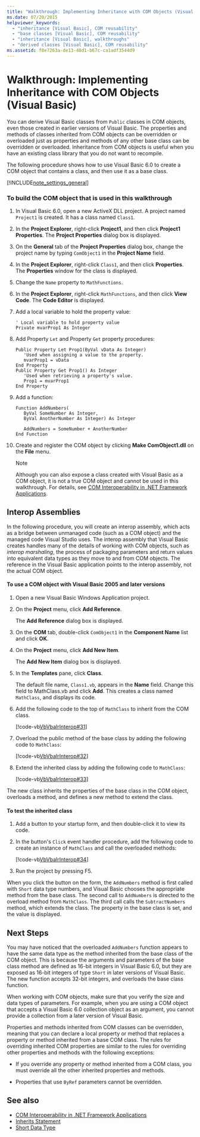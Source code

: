 ```yaml
---
title: "Walkthrough: Implementing Inheritance with COM Objects (Visual Basic)"
ms.date: 07/20/2015
helpviewer_keywords: 
  - "inheritance [Visual Basic], COM reusability"
  - "base classes [Visual Basic], COM reusability"
  - "inheritance [Visual Basic], walkthroughs"
  - "derived classes [Visual Basic], COM reusability"
ms.assetid: f8e7263a-de13-48d1-b67c-ca1adf3544d9
---
```

# Walkthrough: Implementing Inheritance with COM Objects (Visual Basic)
You can derive Visual Basic classes from `Public` classes in COM objects, even those created in earlier versions of Visual Basic. The properties and methods of classes inherited from COM objects can be overridden or overloaded just as properties and methods of any other base class can be overridden or overloaded. Inheritance from COM objects is useful when you have an existing class library that you do not want to recompile.  
  
 The following procedure shows how to use Visual Basic 6.0 to create a COM object that contains a class, and then use it as a base class.  
  
[!INCLUDE[note_settings_general](~/includes/note-settings-general-md.md)]  
  
### To build the COM object that is used in this walkthrough  
  
1.  In Visual Basic 6.0, open a new ActiveX DLL project. A project named `Project1` is created. It has a class named `Class1`.  
  
2.  In the **Project Explorer**, right-click **Project1**, and then click **Project1 Properties**. The **Project Properties** dialog box is displayed.  
  
3.  On the **General** tab of the **Project Properties** dialog box, change the project name by typing `ComObject1` in the **Project Name** field.  
  
4.  In the **Project Explorer**, right-click `Class1`, and then click **Properties**. The **Properties** window for the class is displayed.  
  
5.  Change the `Name` property to `MathFunctions`.  
  
6.  In the **Project Explorer**, right-click `MathFunctions`, and then click **View Code**. The **Code Editor** is displayed.  
  
7.  Add a local variable to hold the property value:  
  
    ```  
    ' Local variable to hold property value  
    Private mvarProp1 As Integer  
    ```  
  
8.  Add Property `Let` and Property `Get` property procedures:  
  
    ```  
    Public Property Let Prop1(ByVal vData As Integer)  
       'Used when assigning a value to the property.  
       mvarProp1 = vData  
    End Property  
    Public Property Get Prop1() As Integer  
       'Used when retrieving a property's value.  
       Prop1 = mvarProp1  
    End Property  
    ```  
  
9. Add a function:  
  
    ```  
    Function AddNumbers(   
       ByVal SomeNumber As Integer,   
       ByVal AnotherNumber As Integer) As Integer  
  
       AddNumbers = SomeNumber + AnotherNumber  
    End Function  
    ```  
  
10. Create and register the COM object by clicking **Make ComObject1.dll** on the **File** menu.  
  
    > [!NOTE]
    >  Although you can also expose a class created with Visual Basic as a COM object, it is not a true COM object and cannot be used in this walkthrough. For details, see [COM Interoperability in .NET Framework Applications](../../../visual-basic/programming-guide/com-interop/com-interoperability-in-net-framework-applications.md).  
  
## Interop Assemblies  
 In the following procedure, you will create an interop assembly, which acts as a bridge between unmanaged code (such as a COM object) and the managed code Visual Studio uses. The interop assembly that Visual Basic creates handles many of the details of working with COM objects, such as *interop marshaling*, the process of packaging parameters and return values into equivalent data types as they move to and from COM objects. The reference in the Visual Basic application points to the interop assembly, not the actual COM object.  
  
#### To use a COM object with Visual Basic 2005 and later versions  
  
1.  Open a new Visual Basic Windows Application project.  
  
2.  On the **Project** menu, click **Add Reference**.  
  
     The **Add Reference** dialog box is displayed.  
  
3.  On the **COM** tab, double-click `ComObject1` in the **Component Name** list and click **OK**.  
  
4.  On the **Project** menu, click **Add New Item**.  
  
     The **Add New Item** dialog box is displayed.  
  
5.  In the **Templates** pane, click **Class**.  
  
     The default file name, `Class1.vb`, appears in the **Name** field. Change this field to MathClass.vb and click **Add**. This creates a class named `MathClass`, and displays its code.  
  
6.  Add the following code to the top of `MathClass` to inherit from the COM class.  
  
     [!code-vb[VbVbalrInterop#31](~/samples/snippets/visualbasic/VS_Snippets_VBCSharp/VbVbalrInterop/VB/Class1.vb#31)]  
  
7.  Overload the public method of the base class by adding the following code to `MathClass`:  
  
     [!code-vb[VbVbalrInterop#32](~/samples/snippets/visualbasic/VS_Snippets_VBCSharp/VbVbalrInterop/VB/Class1.vb#32)]  
  
8.  Extend the inherited class by adding the following code to `MathClass`:  
  
     [!code-vb[VbVbalrInterop#33](~/samples/snippets/visualbasic/VS_Snippets_VBCSharp/VbVbalrInterop/VB/Class1.vb#33)]  
  
 The new class inherits the properties of the base class in the COM object, overloads a method, and defines a new method to extend the class.  
  
#### To test the inherited class  
  
1.  Add a button to your startup form, and then double-click it to view its code.  
  
2.  In the button's `Click` event handler procedure, add the following code to create an instance of `MathClass` and call the overloaded methods:  
  
     [!code-vb[VbVbalrInterop#34](~/samples/snippets/visualbasic/VS_Snippets_VBCSharp/VbVbalrInterop/VB/Class1.vb#34)]  
  
3.  Run the project by pressing F5.  
  
 When you click the button on the form, the `AddNumbers` method is first called with `Short` data type numbers, and Visual Basic chooses the appropriate method from the base class. The second call to `AddNumbers` is directed to the overload method from `MathClass`. The third call calls the `SubtractNumbers` method, which extends the class. The property in the base class is set, and the value is displayed.  
  
## Next Steps  
 You may have noticed that the overloaded `AddNumbers` function appears to have the same data type as the method inherited from the base class of the COM object. This is because the arguments and parameters of the base class method are defined as 16-bit integers in Visual Basic 6.0, but they are exposed as 16-bit integers of type `Short` in later versions of Visual Basic. The new function accepts 32-bit integers, and overloads the base class function.  
  
 When working with COM objects, make sure that you verify the size and data types of parameters. For example, when you are using a COM object that accepts a Visual Basic 6.0 collection object as an argument, you cannot provide a collection from a later version of Visual Basic.  
  
 Properties and methods inherited from COM classes can be overridden, meaning that you can declare a local property or method that replaces a property or method inherited from a base COM class. The rules for overriding inherited COM properties are similar to the rules for overriding other properties and methods with the following exceptions:  
  
-   If you override any property or method inherited from a COM class, you must override all the other inherited properties and methods.  
  
-   Properties that use `ByRef` parameters cannot be overridden.  
  
## See also
- [COM Interoperability in .NET Framework Applications](../../../visual-basic/programming-guide/com-interop/com-interoperability-in-net-framework-applications.md)
- [Inherits Statement](../../../visual-basic/language-reference/statements/inherits-statement.md)
- [Short Data Type](../../../visual-basic/language-reference/data-types/short-data-type.md)
